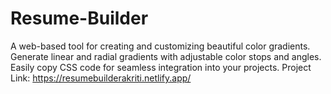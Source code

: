 # Resume-Builder
A web-based tool for creating and customizing beautiful color gradients. Generate linear and radial gradients with adjustable color stops and angles. Easily copy CSS code for seamless integration into your projects.
Project Link: https://resumebuilderakriti.netlify.app/
